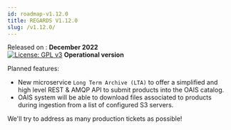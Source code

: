 ```yaml
---
id: roadmap-v1.12.0
title: REGARDS V1.12.0
slug: /v1.12.0/
---
```


Released on : **December 2022**  
[![License: GPL v3](https://img.shields.io/badge/License-GPLv3-blue.svg)](https://www.gnu.org/licenses/gpl-3.0)
**Operational version**

Planned features:

- New microservice `Long Term Archive (LTA)` to offer a simplified and high level REST & AMQP API to submit products into the OAIS catalog.
- OAIS system will be able to download files associated to products during ingestion from a list of configured S3 servers. 

We'll try to address as many production tickets as possible!
